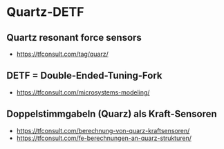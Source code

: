 # Quartz-DETF

## Quartz resonant force sensors
- https://tfconsult.com/tag/quarz/

## DETF = Double-Ended-Tuning-Fork
- https://tfconsult.com/microsystems-modeling/

## Doppelstimmgabeln (Quarz) als Kraft-Sensoren 
- https://tfconsult.com/berechnung-von-quarz-kraftsensoren/
- https://tfconsult.com/fe-berechnungen-an-quarz-strukturen/
